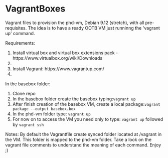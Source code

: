 # VagrantBoxes
Vagrant files to provision the phd-vm, Debian 9.12 (stretch), with all pre-requisites. The idea is to have a ready OOTB VM just runninng the 'vagrant up' command.

Requirements:
<ol>
  <li>Install virtual box and virtual box extensions pack - https://www.virtualbox.org/wiki/Downloads<li>
  <li>Install Vagrant: https://www.vagrantup.com/<li>
</ol>

In the basebox folder:
<ol>
  <li>Clone repo</li>
  <li>In the basebox folder create the basebox typing:<code>vagrant up</code></li>
  <li>After finish creation of the basebox VM, create a local package:<code>vagrant package --output basebox.box</code></li>
  <li>In the phd-vm folder type: <code>vagrant up</code></li>
  <li>For now on to access the VM you need only to type: <code>vagrant up</code> followed by <code>vagrant ssh</code></li>
</ol>

Notes:
By default the Vagrantfile create synced folder located at /vagrant in the VM. This folder is mapped to the phd-vm folder. 
Take a look on the vagrant file comments to understand the meaning of each command. Enjoy ;)
